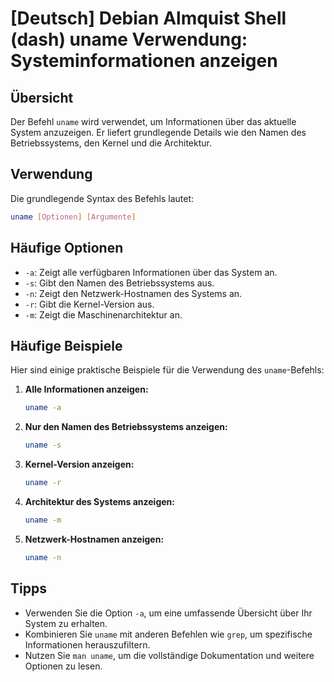 # [Deutsch] Debian Almquist Shell (dash) uname Verwendung: Systeminformationen anzeigen

## Übersicht
Der Befehl `uname` wird verwendet, um Informationen über das aktuelle System anzuzeigen. Er liefert grundlegende Details wie den Namen des Betriebssystems, den Kernel und die Architektur.

## Verwendung
Die grundlegende Syntax des Befehls lautet:

```bash
uname [Optionen] [Argumente]
```

## Häufige Optionen
- `-a`: Zeigt alle verfügbaren Informationen über das System an.
- `-s`: Gibt den Namen des Betriebssystems aus.
- `-n`: Zeigt den Netzwerk-Hostnamen des Systems an.
- `-r`: Gibt die Kernel-Version aus.
- `-m`: Zeigt die Maschinenarchitektur an.

## Häufige Beispiele
Hier sind einige praktische Beispiele für die Verwendung des `uname`-Befehls:

1. **Alle Informationen anzeigen:**
   ```bash
   uname -a
   ```

2. **Nur den Namen des Betriebssystems anzeigen:**
   ```bash
   uname -s
   ```

3. **Kernel-Version anzeigen:**
   ```bash
   uname -r
   ```

4. **Architektur des Systems anzeigen:**
   ```bash
   uname -m
   ```

5. **Netzwerk-Hostnamen anzeigen:**
   ```bash
   uname -n
   ```

## Tipps
- Verwenden Sie die Option `-a`, um eine umfassende Übersicht über Ihr System zu erhalten.
- Kombinieren Sie `uname` mit anderen Befehlen wie `grep`, um spezifische Informationen herauszufiltern.
- Nutzen Sie `man uname`, um die vollständige Dokumentation und weitere Optionen zu lesen.
